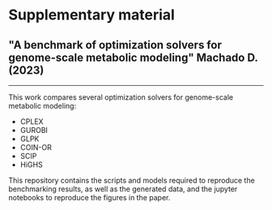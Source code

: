 # Supplementary material 

## "A benchmark of optimization solvers for genome-scale metabolic modeling" Machado D. (2023)

--------

This work compares several optimization solvers for genome-scale metabolic modeling:

- CPLEX
- GUROBI
- GLPK
- COIN-OR
- SCIP
- HiGHS

This repository contains the scripts and models required to reproduce the benchmarking results, as well as the generated data, and the jupyter notebooks to reproduce the figures in the paper.



